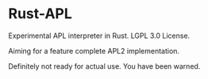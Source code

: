 Rust-APL
========

Experimental APL interpreter in Rust. LGPL 3.0 License.

Aiming for a feature complete APL2 implementation.

Definitely not ready for actual use. You have been warned.
